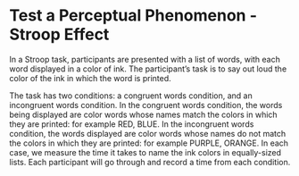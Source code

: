 # Test a Perceptual Phenomenon - Stroop Effect

In a Stroop task, participants are presented with a list of words, with each word displayed in a color of ink. The participant’s 
task is to say out loud the color of the ink in which the word is printed.

The task has two conditions: a congruent words condition, and an incongruent words condition. In the congruent words condition, the 
words being displayed are color words whose names match the colors in which they are printed: for example RED, BLUE. In the incongruent 
words condition, the words displayed are color words whose names do not match the colors in which they are printed: for example PURPLE, 
ORANGE. In each case, we measure the time it takes to name the ink colors in equally-sized lists. Each participant will go through and 
record a time from each condition.
